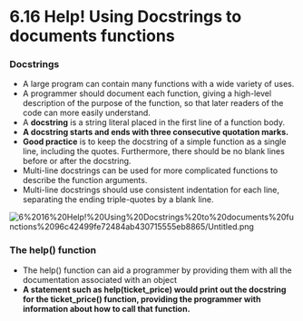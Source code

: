 # 6.16 Help! Using Docstrings to documents functions

### Docstrings

- A large program can contain many functions with a wide variety of uses.
- A programmer should document each function, giving a high-level description of the purpose of the function, so that later readers of the code can more easily understand.
- A **docstring** is a string literal placed in the first line of a function body.
- **A docstring starts and ends with three consecutive quotation marks.**
- **Good practice** is to keep the docstring of a simple function as a single line, including the quotes. Furthermore, there should be no blank lines before or after the docstring.
- Multi-line docstrings can be used for more complicated functions to describe the function arguments.
- Multi-line docstrings should use consistent indentation for each line, separating the ending triple-quotes by a blank line.

![6%2016%20Help!%20Using%20Docstrings%20to%20documents%20functions%2096c42499fe72484ab430715555eb8865/Untitled.png](6.16.png)

### The help() function

- The help() function can aid a programmer by providing them with all the documentation associated with an object
- **A statement such as help(ticket_price) would print out the docstring for the ticket_price() function, providing the programmer with information about how to call that function.**